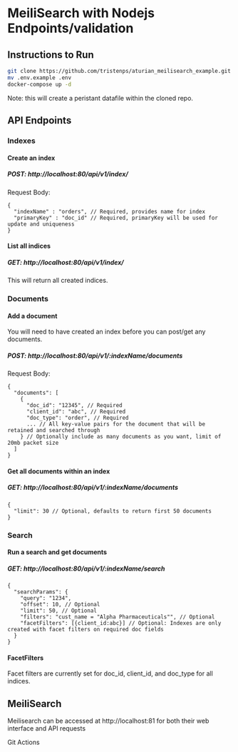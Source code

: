 # MeiliSearch with Nodejs Endpoints/validation

## Instructions to Run
```bash
git clone https://github.com/tristenps/aturian_meilisearch_example.git
mv .env.example .env
docker-compose up -d
```
Note: this will create a peristant datafile within the cloned repo.

## API Endpoints

### Indexes
#### Create an index
##### POST: http://localhost:80/api/v1/index/
Request Body:
```
{
  "indexName" : "orders", // Required, provides name for index
  "primaryKey" : "doc_id" // Required, primaryKey will be used for update and uniqueness
}
```
#### List all indices
##### GET: http://localhost:80/api/v1/index/
This will return all created indices.

### Documents
#### Add a document
You will need to have created an index before you can post/get any documents.
##### POST: http://localhost:80/api/v1/:indexName/documents
Request Body:
```
{
  "documents": [
    {
      "doc_id": "12345", // Required
      "client_id": "abc", // Required
      "doc_type": "order", // Required
      ... // All key-value pairs for the document that will be retained and searched through
    } // Optionally include as many documents as you want, limit of 20mb packet size
  ]
}
```
#### Get all documents within an index
##### GET: http://localhost:80/api/v1/:indexName/documents
```
{
  "limit": 30 // Optional, defaults to return first 50 documents
}
```

### Search
#### Run a search and get documents
##### GET: http://localhost:80/api/v1/:indexName/search
```
{
  "searchParams": {
    "query": "1234",
    "offset": 10, // Optional
    "limit": 50, // Optional  
    "filters": "cust_name = "Alpha Pharmaceuticals"", // Optional
    "facetFilters": [{client_id:abc}] // Optional: Indexes are only created with facet filters on required doc fields
  }
}
```
#### FacetFilters
Facet filters are currently set for doc_id, client_id, and doc_type for all indices. 

## MeiliSearch
Meilisearch can be accessed at http://localhost:81 for both their web interface and API requests

Git Actions
